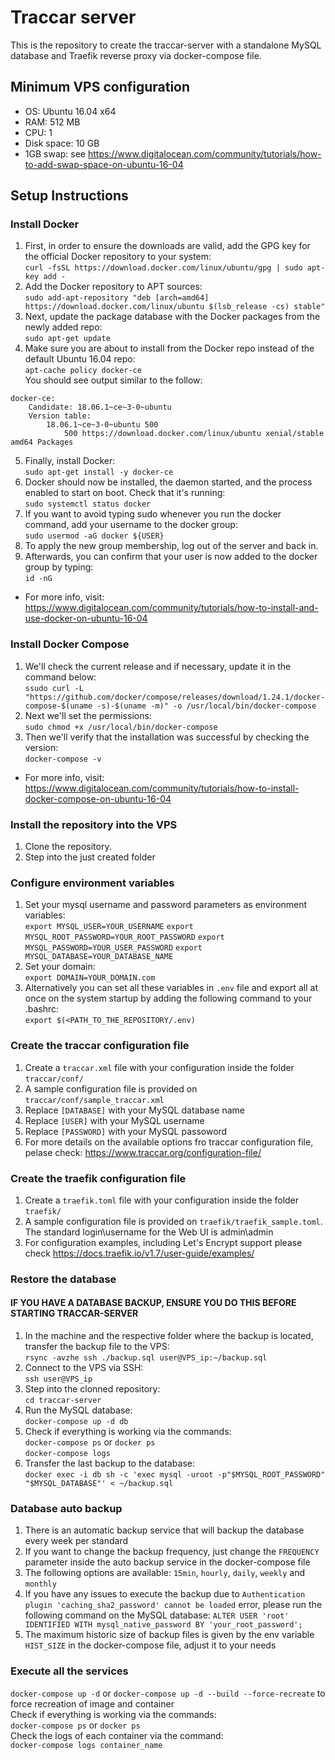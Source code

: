 # Traccar server
This is the repository to create the traccar-server with a standalone MySQL database and Traefik reverse proxy via docker-compose file.
## Minimum VPS configuration
- OS: Ubuntu 16.04 x64
- RAM: 512 MB
- CPU: 1
- Disk space: 10 GB
- 1GB swap: see https://www.digitalocean.com/community/tutorials/how-to-add-swap-space-on-ubuntu-16-04
## Setup Instructions
### Install Docker
1. First, in order to ensure the downloads are valid, add the GPG key for the official Docker repository to your system:  
`curl -fsSL https://download.docker.com/linux/ubuntu/gpg | sudo apt-key add -`
2. Add the Docker repository to APT sources:  
`sudo add-apt-repository "deb [arch=amd64] https://download.docker.com/linux/ubuntu $(lsb_release -cs) stable"`
3. Next, update the package database with the Docker packages from the newly added repo:  
`sudo apt-get update`
4. Make sure you are about to install from the Docker repo instead of the default Ubuntu 16.04 repo:  
`apt-cache policy docker-ce`  
 You should see output similar to the follow:  
```
docker-ce:
    Candidate: 18.06.1~ce~3-0~ubuntu
    Version table:
        18.06.1~ce~3-0~ubuntu 500
            500 https://download.docker.com/linux/ubuntu xenial/stable amd64 Packages
```
5. Finally, install Docker:  
`sudo apt-get install -y docker-ce`
6. Docker should now be installed, the daemon started, and the process enabled to start on boot. Check that it's running:  
`sudo systemctl status docker`
7. If you want to avoid typing sudo whenever you run the docker command, add your username to the docker group:  
`sudo usermod -aG docker ${USER}`
8. To apply the new group membership, log out of the server and back in.
9. Afterwards, you can confirm that your user is now added to the docker group by typing:  
`id -nG`  

- For more info, visit: https://www.digitalocean.com/community/tutorials/how-to-install-and-use-docker-on-ubuntu-16-04
### Install Docker Compose
1. We'll check the current release and if necessary, update it in the command below:  
`ssudo curl -L "https://github.com/docker/compose/releases/download/1.24.1/docker-compose-$(uname -s)-$(uname -m)" -o /usr/local/bin/docker-compose`
2. Next we'll set the permissions:  
`sudo chmod +x /usr/local/bin/docker-compose`
3. Then we'll verify that the installation was successful by checking the version:  
`docker-compose -v`

- For more info, visit: https://www.digitalocean.com/community/tutorials/how-to-install-docker-compose-on-ubuntu-16-04
### Install the repository into the VPS
1. Clone the repository.
1. Step into the just created folder 

### Configure environment variables
1. Set your mysql username and password parameters as environment variables:  
`export MYSQL_USER=YOUR_USERNAME` `export MYSQL_ROOT_PASSWORD=YOUR_ROOT_PASSWORD` `export MYSQL_PASSWORD=YOUR_USER_PASSWORD` `export MYSQL_DATABASE=YOUR_DATABASE_NAME`
2. Set your domain:  
`export DOMAIN=YOUR_DOMAIN.com`
2. Alternatively you can set all these variables in `.env` file and export all at once on the system startup by adding the following command to your .bashrc:  
`export $(<PATH_TO_THE_REPOSITORY/.env)`

### Create the traccar configuration file
1. Create a `traccar.xml` file with your configuration inside the folder `traccar/conf/`
1. A sample configuration file is provided on `traccar/conf/sample_traccar.xml`
1. Replace `[DATABASE]` with your MySQL database name
1. Replace `[USER]` with your MySQL username
1. Replace `[PASSWORD]` with your MySQL passoword
1. For more details on the available options fro traccar configuration file, pelase check: https://www.traccar.org/configuration-file/

### Create the traefik configuration file
1. Create a `traefik.toml` file with your configuration inside the folder `traefik/`
1. A sample configuration file is provided on `traefik/traefik_sample.toml`. The standard login\username for the Web UI is admin\admin
1. For configuration examples, including Let's Encrypt support please check https://docs.traefik.io/v1.7/user-guide/examples/

### Restore the database
#### IF YOU HAVE A DATABASE BACKUP, ENSURE YOU DO THIS BEFORE STARTING TRACCAR-SERVER
1. In the machine and the respective folder where the backup is located, transfer the backup file to the VPS:  
`rsync -avzhe ssh ./backup.sql user@VPS_ip:~/backup.sql`
2. Connect to the VPS via SSH:  
`ssh user@VPS_ip`
2. Step into the clonned repository:  
`cd traccar-server`
2. Run the MySQL database:  
`docker-compose up -d db`
2. Check if everything is working via the commands:  
`docker-compose ps` or `docker ps`  
`docker-compose logs`
3. Transfer the last backup to the database:  
`docker exec -i db sh -c 'exec mysql -uroot -p"$MYSQL_ROOT_PASSWORD" "$MYSQL_DATABASE"' < ~/backup.sql`

### Database auto backup
1. There is an automatic backup service that will backup the database every week per standard 
2. If you want to change the backup frequency, just change the `FREQUENCY` parameter inside the auto backup service in the docker-compose file
3. The following options are available: `15min`, `hourly`, `daily`, `weekly` and `monthly`
4. If you have any issues to execute the backup due to `Authentication plugin 'caching_sha2_password' cannot be loaded` error, please run the following command on the MySQL database: `ALTER USER 'root' IDENTIFIED WITH mysql_native_password BY 'your_root_password';`
5. The maximum historic size of backup files is given by the env variable `HIST_SIZE` in the docker-compose file, adjust it to your needs

### Execute all the services
`docker-compose up -d` or `docker-compose up -d --build --force-recreate` to force recreation of image and container  
Check if everything is working via the commands:  
`docker-compose ps` or `docker ps`  
Check the logs of each container via the command:  
`docker-compose logs container_name`

